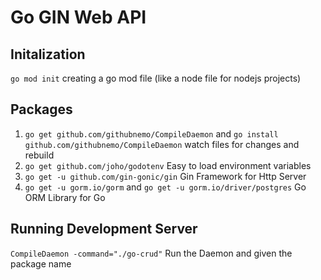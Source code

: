 # Go GIN Web API

## Initalization

`go mod init` creating a go mod file (like a node file for nodejs projects)

## Packages

1.  `go get github.com/githubnemo/CompileDaemon` and `go install github.com/githubnemo/CompileDaemon` watch files for changes and rebuild
2.  `go get github.com/joho/godotenv` Easy to load environment variables
3.  `go get -u github.com/gin-gonic/gin` Gin Framework for Http Server
4.  `go get -u gorm.io/gorm` and `go get -u gorm.io/driver/postgres` Go ORM Library for Go

## Running Development Server

`CompileDaemon -command="./go-crud"` Run the Daemon and given the package name
